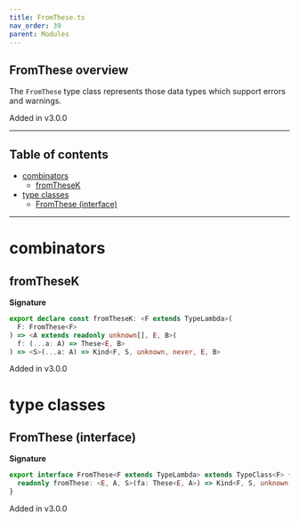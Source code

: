 ```yaml
---
title: FromThese.ts
nav_order: 39
parent: Modules
---
```


## FromThese overview

The `FromThese` type class represents those data types which support errors and warnings.

Added in v3.0.0

---

<h2 class="text-delta">Table of contents</h2>

- [combinators](#combinators)
  - [fromTheseK](#fromthesek)
- [type classes](#type-classes)
  - [FromThese (interface)](#fromthese-interface)

---

# combinators

## fromTheseK

**Signature**

```ts
export declare const fromTheseK: <F extends TypeLambda>(
  F: FromThese<F>
) => <A extends readonly unknown[], E, B>(
  f: (...a: A) => These<E, B>
) => <S>(...a: A) => Kind<F, S, unknown, never, E, B>
```

Added in v3.0.0

# type classes

## FromThese (interface)

**Signature**

```ts
export interface FromThese<F extends TypeLambda> extends TypeClass<F> {
  readonly fromThese: <E, A, S>(fa: These<E, A>) => Kind<F, S, unknown, never, E, A>
}
```

Added in v3.0.0
